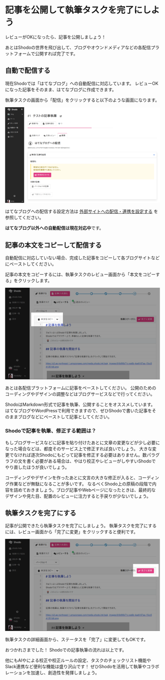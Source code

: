 # 記事を公開して執筆タスクを完了にしよう

レビューがOKになったら、記事を公開しましょう！

あとはShodoの世界を飛び出して、ブログやオウンドメディアなどの各配信プラットフォームで公開すれば完了です。

## 自動で配信する

現在Shodoでは「はてなブログ」への自動配信に対応しています。
レビューOKになった記事をそのまま、はてなブログに作成できます。

執筆タスクの画面から「配信」をクリックすると以下のような画面になります。

![はてなブログに配信する](_img/publish_hatena.jpeg)

はてなブログへの配信する設定方法は [外部サイトへの配信・連携を設定する](../owner_guide/publish.md) を参照してください。

**はてなブログ以外への自動配信は現在対応中**です。

## 記事の本文をコピーして配信する

自動配信に対応していない場合、完成した記事をコピーして各ブログサイトなどにペーストしてください。

記事の本文をコピーするには、執筆タスクのレビュー画面から「本文をコピーする」をクリックします。

![記事の本文をコピーする](_img/publish_copy.png)

あとは各配信プラットフォームに記事をペーストしてください。
公開のためのコーディングやデザインの調整などはブログサービスなどで行ってください。

ShodoはMarkdown形式で記事を執筆、公開することをオススメしています。
はてなブログやWordPressで利用できますので、ぜひShodoで書いた記事をそのままブログなどにペーストして記事としてください。

### Shodoで記事を執筆、修正する範囲は？

もしブログサービスなどに記事を貼り付けたあとに文章の変更などが少し必要になった場合などは、都度そのサービス上で修正すれば良いでしょう。
大きな変更でなければ逐次Shodoにもどって記事を修正する必要はありません。数パラグラフの文を書く必要がある場合は、やはり校正やレビューがしやすいShodoでやり直したほうが良いでしょう。

コーディングやデザインを作ったあとに文言の大きな修正が入ると、コーディング作業などが無駄になることが多いです。
なるべくShodo上の原稿の段階で内容を詰めておきましょう。ブログ記事やWebページになったときは、最終的なデザインや見た目、配置のレビューに注力すると手戻りが少ないでしょう。

## 執筆タスクを完了にする

記事が公開できたら執筆タスクを完了にしましょう。
執筆タスクを完了にするには、レビュー画面から「完了に変更」をクリックすると便利です。

![執筆タスクを完了にする](_img/publish_done.png)

執筆タスクの詳細画面から、ステータスを「完了」に変更してもOKです。

おつかれさまでした！
Shodoでの記事執筆の流れは以上です。

他にもAIやによる校正や校正ルールの設定、タスクのチェックリスト機能やSlack連携など便利な機能は盛り沢山です！
ぜひShodoを活用して執筆やコラボレーションを加速し、創造性を発揮しましょう。
